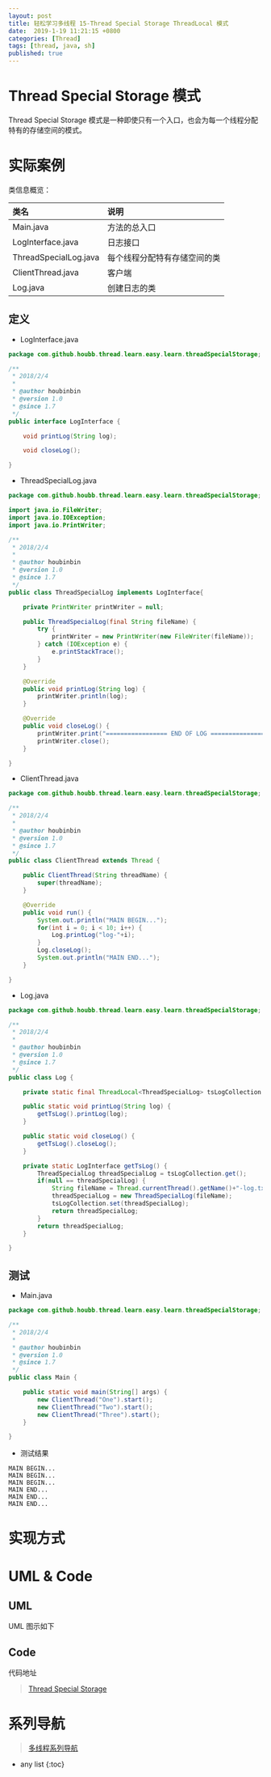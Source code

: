 ```yaml
---
layout: post
title: 轻松学习多线程 15-Thread Special Storage ThreadLocal 模式
date:  2019-1-19 11:21:15 +0800
categories: [Thread]
tags: [thread, java, sh]
published: true
---
```


# Thread Special Storage 模式

Thread Special Storage 模式是一种即使只有一个入口，也会为每一个线程分配特有的存储空间的模式。

# 实际案例

类信息概览：

| 类名 | 说明 |
|:----|:----|
| Main.java | 方法的总入口 |
| LogInterface.java | 日志接口 |
| ThreadSpecialLog.java | 每个线程分配特有存储空间的类 |
| ClientThread.java | 客户端 |
| Log.java | 创建日志的类 |

## 定义


- LogInterface.java

```java
package com.github.houbb.thread.learn.easy.learn.threadSpecialStorage;

/**
 * 2018/2/4
 *
 * @author houbinbin
 * @version 1.0
 * @since 1.7
 */
public interface LogInterface {

    void printLog(String log);

    void closeLog();

}

```


- ThreadSpecialLog.java

```java
package com.github.houbb.thread.learn.easy.learn.threadSpecialStorage;

import java.io.FileWriter;
import java.io.IOException;
import java.io.PrintWriter;

/**
 * 2018/2/4
 *
 * @author houbinbin
 * @version 1.0
 * @since 1.7
 */
public class ThreadSpecialLog implements LogInterface{

    private PrintWriter printWriter = null;

    public ThreadSpecialLog(final String fileName) {
        try {
            printWriter = new PrintWriter(new FileWriter(fileName));
        } catch (IOException e) {
            e.printStackTrace();
        }
    }

    @Override
    public void printLog(String log) {
        printWriter.println(log);
    }

    @Override
    public void closeLog() {
        printWriter.print("================= END OF LOG =================");
        printWriter.close();
    }

}

```


- ClientThread.java

```java
package com.github.houbb.thread.learn.easy.learn.threadSpecialStorage;

/**
 * 2018/2/4
 *
 * @author houbinbin
 * @version 1.0
 * @since 1.7
 */
public class ClientThread extends Thread {

    public ClientThread(String threadName) {
        super(threadName);
    }

    @Override
    public void run() {
        System.out.println("MAIN BEGIN...");
        for(int i = 0; i < 10; i++) {
            Log.printLog("log-"+i);
        }
        Log.closeLog();
        System.out.println("MAIN END...");
    }

}

```


- Log.java

```java
package com.github.houbb.thread.learn.easy.learn.threadSpecialStorage;

/**
 * 2018/2/4
 *
 * @author houbinbin
 * @version 1.0
 * @since 1.7
 */
public class Log {

    private static final ThreadLocal<ThreadSpecialLog> tsLogCollection = new ThreadLocal<>();

    public static void printLog(String log) {
        getTsLog().printLog(log);
    }

    public static void closeLog() {
        getTsLog().closeLog();
    }

    private static LogInterface getTsLog() {
        ThreadSpecialLog threadSpecialLog = tsLogCollection.get();
        if(null == threadSpecialLog) {
            String fileName = Thread.currentThread().getName()+"-log.txt";
            threadSpecialLog = new ThreadSpecialLog(fileName);
            tsLogCollection.set(threadSpecialLog);
            return threadSpecialLog;
        }
        return threadSpecialLog;
    }

}

```


## 测试

- Main.java

```java
package com.github.houbb.thread.learn.easy.learn.threadSpecialStorage;

/**
 * 2018/2/4
 *
 * @author houbinbin
 * @version 1.0
 * @since 1.7
 */
public class Main {

    public static void main(String[] args) {
        new ClientThread("One").start();
        new ClientThread("Two").start();
        new ClientThread("Three").start();
    }

}

```

- 测试结果

```
MAIN BEGIN...
MAIN BEGIN...
MAIN BEGIN...
MAIN END...
MAIN END...
MAIN END...
```

# 实现方式

# UML & Code

## UML

UML 图示如下

## Code

代码地址

> [Thread Special Storage](https://github.com/houbb/thread-learn/tree/master/easy-learn/src/main/java/com/github/houbb/thread/learn/easy/learn//Users/houbinbin/IT/OTHER/thread-learn/easy-learn/src/main/java/com/github/houbb/thread/learn/easy/learn/threadSpecialStorage)

# 系列导航

> [多线程系列导航](http://blog.csdn.net/ryo1060732496/article/details/79376415)

* any list
{:toc}